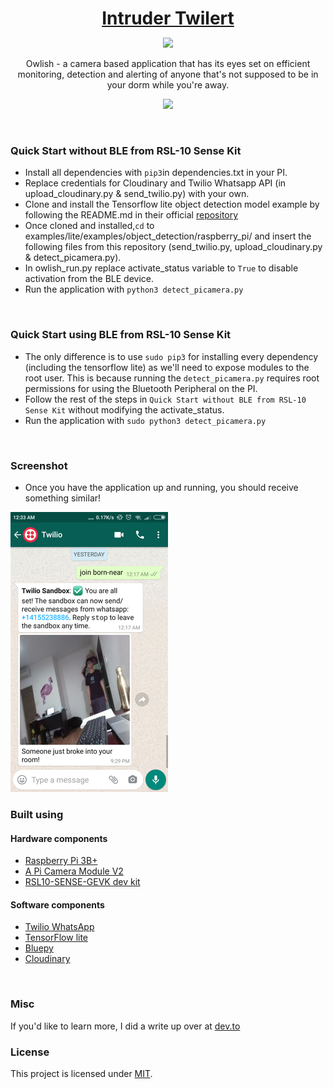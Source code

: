 <h1 align="center" style="border-bottom: none !important; margin-bottom: 5px !important;"><a href="https://designrevision.com/downloads/shards-dashboard-lite-react/">Intruder Twilert</a></h1>
<p align="center">
  <a href="#">
    <img src="https://img.shields.io/badge/License-MIT-brightgreen.svg" />
  </a>
</p>

<p align="center">
Owlish - a camera based application that has its eyes set on efficient monitoring, detection and alerting of anyone that's not supposed to be in your dorm while you're away.
</p>

<p align="center">
  <a href="https://idp-app-70f95.firebaseapp.com">
    <img height="55px" src="assets/btn-live-preview.png" />
  </a>
</p>


<br />

### Quick Start without BLE from RSL-10 Sense Kit
* Install all dependencies with `pip3`in dependencies.txt in your PI.
* Replace credentials for Cloudinary and Twilio Whatsapp API (in upload_cloudinary.py & send_twilio.py) with your own.
* Clone and install the Tensorflow lite object detection model example by following the README.md in their official [repository](https://github.com/tensorflow/examples/blob/master/lite/examples/object_detection/raspberry_pi/README.md)
* Once cloned and installed,`cd` to examples/lite/examples/object_detection/raspberry_pi/ and insert the following files from this repository (send_twilio.py, upload_cloudinary.py & detect_picamera.py). 
* In owlish_run.py replace activate_status variable to `True` to disable activation from the BLE device.
* Run the application with `python3 detect_picamera.py` 
<br />

### Quick Start using BLE from RSL-10 Sense Kit
* The only difference is to use `sudo pip3` for installing every dependency (including the tensorflow lite) as we'll need to expose modules to the root user. This is because running the `detect_picamera.py` requires root permissions for using the Bluetooth Peripheral on the PI.
* Follow the rest of the steps in `Quick Start without BLE from RSL-10 Sense Kit` without modifying the activate_status.
* Run the application with `sudo python3 detect_picamera.py` 

<br />

### Screenshot
* Once you have the application up and running, you should receive something similar!
 
 ![screenshot](images/detected_intruder.png?raw=true "Title")

### Built using
#### Hardware components
* [Raspberry Pi 3B+](https://www.raspberrypi.org/products/raspberry-pi-3-model-b-plus/)
* [A Pi Camera Module V2](https://www.raspberrypi.org/products/camera-module-v2/)
* [RSL10-SENSE-GEVK dev kit](https://www.onsemi.com/support/evaluation-board/rsl10-sense-gevk) 

#### Software components
* [Twilio WhatsApp](https://www.twilio.com/docs/whatsapp/tutorial/send-and-receive-media-messages-whatsapp-python) 
* [TensorFlow lite](https://github.com/tensorflow/examples/blob/master/lite/examples/object_detection/raspberry_pi/README.md) 
* [Bluepy](https://ianharvey.github.io/bluepy-doc/)
* [Cloudinary](https://cloudinary.com/) 
<br />

### Misc
If you'd like to learn more, I did a write up over at [dev.to](https://dev.to/mcoscon/placeholder-title-1a0f-temp-slug-5865389?preview=2d4da0309e604de71fe680c5632802c9dd1915a9a0d907b95dbf93e29b671441fb431eb3d35d5e5b466b6275f68274bb01cedaa2480e27e5562bd9ad)

### License
This project is licensed under [MIT](https://opensource.org/licenses/MIT).
